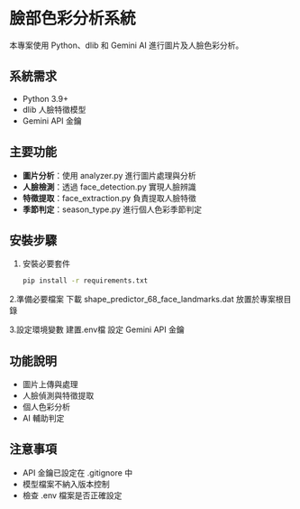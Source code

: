 # 臉部色彩分析系統

本專案使用 Python、dlib 和 Gemini AI 進行圖片及人臉色彩分析。

## 系統需求
- Python 3.9+
- dlib 人臉特徵模型
- Gemini API 金鑰

## 主要功能
- **圖片分析**：使用 analyzer.py 進行圖片處理與分析
- **人臉檢測**：透過 face_detection.py 實現人臉辨識
- **特徵提取**：face_extraction.py 負責提取人臉特徵
- **季節判定**：season_type.py 進行個人色彩季節判定


## 安裝步驟
1. 安裝必要套件
   ```bash
   pip install -r requirements.txt

2.準備必要檔案
下載 shape_predictor_68_face_landmarks.dat
放置於專案根目錄

3.設定環境變數
建置.env檔
設定 Gemini API 金鑰



## 功能說明
- 圖片上傳與處理
- 人臉偵測與特徵提取
- 個人色彩分析
- AI 輔助判定

## 注意事項
- API 金鑰已設定在 .gitignore 中
- 模型檔案不納入版本控制
- 檢查 .env 檔案是否正確設定
